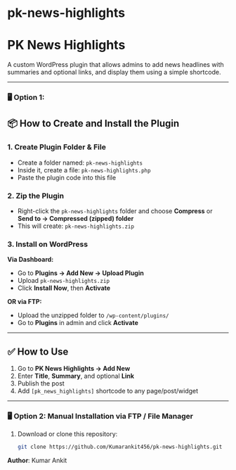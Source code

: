 # pk-news-highlights
# PK News Highlights

A custom WordPress plugin that allows admins to add news headlines with summaries and optional links, and display them using a simple shortcode.

---
### 🖥 Option 1:

## 📦 How to Create and Install the Plugin

### 1. Create Plugin Folder & File

- Create a folder named: `pk-news-highlights`
- Inside it, create a file: `pk-news-highlights.php`
- Paste the plugin code into this file

### 2. Zip the Plugin

- Right-click the `pk-news-highlights` folder and choose **Compress** or **Send to → Compressed (zipped) folder**
- This will create: `pk-news-highlights.zip`

### 3. Install on WordPress

**Via Dashboard:**

- Go to **Plugins → Add New → Upload Plugin**
- Upload `pk-news-highlights.zip`
- Click **Install Now**, then **Activate**

**OR via FTP:**

- Upload the unzipped folder to `/wp-content/plugins/`
- Go to **Plugins** in admin and click **Activate**

---

## ✅ How to Use

1. Go to **PK News Highlights → Add New**
2. Enter **Title**, **Summary**, and optional **Link**
3. Publish the post
4. Add `[pk_news_highlights]` shortcode to any page/post/widget

---
### 🖥 Option 2: Manual Installation via FTP / File Manager

1. Download or clone this repository:
   ```bash
   git clone https://github.com/Kumarankit456/pk-news-highlights.git


**Author**: Kumar Ankit

